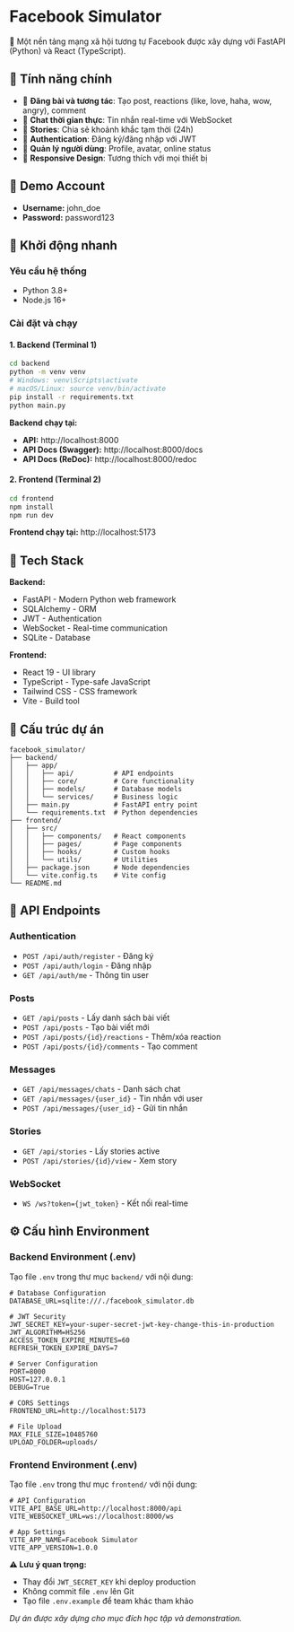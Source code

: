 # Facebook Simulator

🚀 Một nền tảng mạng xã hội tương tự Facebook được xây dựng với FastAPI (Python) và React (TypeScript).

## 🎯 Tính năng chính

- 📝 **Đăng bài và tương tác**: Tạo post, reactions (like, love, haha, wow, angry), comment
- 💬 **Chat thời gian thực**: Tin nhắn real-time với WebSocket
- 📖 **Stories**: Chia sẻ khoảnh khắc tạm thời (24h)
- 🔐 **Authentication**: Đăng ký/đăng nhập với JWT
- 👥 **Quản lý người dùng**: Profile, avatar, online status
- 📱 **Responsive Design**: Tương thích với mọi thiết bị

## 🎯 Demo Account
- **Username:** john_doe
- **Password:** password123

## 🚀 Khởi động nhanh

### Yêu cầu hệ thống
- Python 3.8+
- Node.js 16+

### Cài đặt và chạy

#### 1. Backend (Terminal 1)
```bash
cd backend
python -m venv venv
# Windows: venv\Scripts\activate
# macOS/Linux: source venv/bin/activate
pip install -r requirements.txt
python main.py
```

**Backend chạy tại:** 
- **API:** http://localhost:8000
- **API Docs (Swagger):** http://localhost:8000/docs
- **API Docs (ReDoc):** http://localhost:8000/redoc

#### 2. Frontend (Terminal 2)
```bash
cd frontend
npm install
npm run dev
```

**Frontend chạy tại:** http://localhost:5173

## 🔧 Tech Stack

**Backend:**
- FastAPI - Modern Python web framework
- SQLAlchemy - ORM
- JWT - Authentication
- WebSocket - Real-time communication
- SQLite - Database

**Frontend:**
- React 19 - UI library
- TypeScript - Type-safe JavaScript
- Tailwind CSS - CSS framework
- Vite - Build tool

## 📂 Cấu trúc dự án

```
facebook_simulator/
├── backend/
│   ├── app/
│   │   ├── api/          # API endpoints
│   │   ├── core/         # Core functionality
│   │   ├── models/       # Database models
│   │   └── services/     # Business logic
│   ├── main.py           # FastAPI entry point
│   └── requirements.txt  # Python dependencies
├── frontend/
│   ├── src/
│   │   ├── components/   # React components
│   │   ├── pages/        # Page components
│   │   ├── hooks/        # Custom hooks
│   │   └── utils/        # Utilities
│   ├── package.json      # Node dependencies
│   └── vite.config.ts    # Vite config
└── README.md
```

## 🌟 API Endpoints

### Authentication
- `POST /api/auth/register` - Đăng ký
- `POST /api/auth/login` - Đăng nhập
- `GET /api/auth/me` - Thông tin user

### Posts
- `GET /api/posts` - Lấy danh sách bài viết
- `POST /api/posts` - Tạo bài viết mới
- `POST /api/posts/{id}/reactions` - Thêm/xóa reaction
- `POST /api/posts/{id}/comments` - Tạo comment

### Messages
- `GET /api/messages/chats` - Danh sách chat
- `GET /api/messages/{user_id}` - Tin nhắn với user
- `POST /api/messages/{user_id}` - Gửi tin nhắn

### Stories
- `GET /api/stories` - Lấy stories active
- `POST /api/stories/{id}/view` - Xem story

### WebSocket
- `WS /ws?token={jwt_token}` - Kết nối real-time

## ⚙️ Cấu hình Environment

### Backend Environment (.env)
Tạo file `.env` trong thư mục `backend/` với nội dung:

```env
# Database Configuration
DATABASE_URL=sqlite:///./facebook_simulator.db

# JWT Security
JWT_SECRET_KEY=your-super-secret-jwt-key-change-this-in-production
JWT_ALGORITHM=HS256
ACCESS_TOKEN_EXPIRE_MINUTES=60
REFRESH_TOKEN_EXPIRE_DAYS=7

# Server Configuration  
PORT=8000
HOST=127.0.0.1
DEBUG=True

# CORS Settings
FRONTEND_URL=http://localhost:5173

# File Upload
MAX_FILE_SIZE=10485760
UPLOAD_FOLDER=uploads/
```

### Frontend Environment (.env)
Tạo file `.env` trong thư mục `frontend/` với nội dung:

```env
# API Configuration
VITE_API_BASE_URL=http://localhost:8000/api
VITE_WEBSOCKET_URL=ws://localhost:8000/ws

# App Settings
VITE_APP_NAME=Facebook Simulator
VITE_APP_VERSION=1.0.0
```

**⚠️ Lưu ý quan trọng:**
- Thay đổi `JWT_SECRET_KEY` khi deploy production
- Không commit file `.env` lên Git
- Tạo file `.env.example` để team khác tham khảo

*Dự án được xây dựng cho mục đích học tập và demonstration.*
